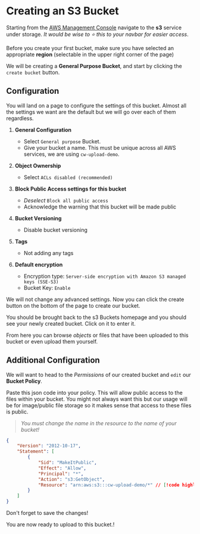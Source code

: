 # Creating an S3 Bucket

Starting from the [AWS Management Console](https://aws.amazon.com/console/) navigate to the **s3** service under storage. *It would be wise to ⭐ this to your navbar for easier access*.

Before you create your first bucket, make sure you have selected an appropriate **region** (selectable in the upper right corner of the page)


We will be creating a **General Purpose Bucket**, and start by clicking the `create bucket` button.

## Configuration

You will land on a page to configure the settings of this bucket. Almost all the settings we want are the default but we will go over each of them regardless.


1. **General Configuration**
    - Select `General purpose` Bucket.
    - Give your bucket a name. This must be unique across all AWS services, we are using `cw-upload-demo`.

2. **Object Ownership**
    - Select `ACLs disabled (recommended)`

3. **Block Public Access settings for this bucket**
    - *Deselect* `Block all public access`
    - Acknowledge the warning that this bucket will be made public

4. **Bucket Versioning**
    - Disable bucket versioning

5. **Tags**
    - Not adding any tags

6. **Default encryption**
    - Encryption type: `Server-side encryption with Amazon S3 managed keys (SSE-S3)`
    - Bucket Key: `Enable`

We will not change any advanced settings. Now you can click the create button on the bottom of the page to create our bucket.

You should be brought back to the s3 Buckets homepage and you should see your newly created bucket. Click on it to enter it.

From here you can browse *objects* or files that have been uploaded to this bucket or even upload them yourself.

## Additional Configuration

We will want to head to the *Permissions* of our created bucket and `edit` our **Bucket Policy**.

Paste this json code into your policy. This will allow public access to the files within your bucket. You might not always want this but our usage will be for image/public file storage so it makes sense that access to these files is public.

 >*You must change the name in the resource to the name of your bucket!*

```json
{
    "Version": "2012-10-17",
    "Statement": [
        {
            "Sid": "MakeItPublic",
            "Effect": "Allow",
            "Principal": "*",
            "Action": "s3:GetObject",
            "Resource": "arn:aws:s3:::cw-upload-demo/*" // [!code highlight] 
        }
    ]
}
```

Don't forget to save the changes!

You are now ready to upload to this bucket.!
